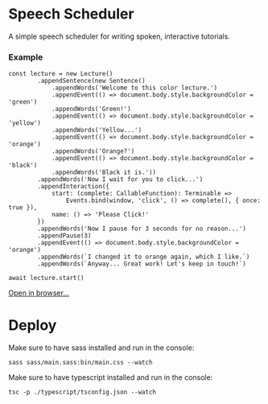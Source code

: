 # Speech Scheduler
A simple speech scheduler for writing spoken, interactive tutorials.

### Example
```
const lecture = new Lecture()
        .appendSentence(new Sentence()
            .appendWords('Welcome to this color lecture.')
            .appendEvent(() => document.body.style.backgroundColor = 'green')
            .appendWords('Green!')
            .appendEvent(() => document.body.style.backgroundColor = 'yellow')
            .appendWords('Yellow...')
            .appendEvent(() => document.body.style.backgroundColor = 'orange')
            .appendWords('Orange?')
            .appendEvent(() => document.body.style.backgroundColor = 'black')
            .appendWords('Black it is.'))
        .appendWords('Now I wait for you to click...')
        .appendInteraction({
            start: (complete: CallableFunction): Terminable =>
                Events.bind(window, 'click', () => complete(), { once: true }),
            name: () => 'Please Click!'
        })
        .appendWords('Now I pause for 3 seconds for no reason...')
        .appendPause(3)
        .appendEvent(() => document.body.style.backgroundColor = 'orange')
        .appendWords(`I changed it to orange again, which I like.`)
        .appendWords(`Anyway... Great work! Let's keep in touch!`)
        
await lecture.start()
```

[Open in browser...](https://andremichelle.github.io/speech-scheduler/)

# Deploy
Make sure to have sass installed and run in the console:

    sass sass/main.sass:bin/main.css --watch

Make sure to have typescript installed and run in the console:

    tsc -p ./typescript/tsconfig.json --watch
